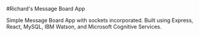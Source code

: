 #Richard's Message Board App

Simple Message Board App with sockets incorporated.
Built using Express, React, MySQL, IBM Watson, and Microsoft Cognitive Services.
